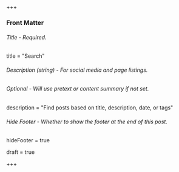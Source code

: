 +++
### Front Matter
###### Title - Required.
title = "Search"

###### Description (string) - For social media and page listings.
###### Optional - Will use pretext or content summary if not set.
description = "Find posts based on title, description, date, or tags"

###### Hide Footer - Whether to show the footer at the end of this post.
hideFooter = true

draft = true

+++

<!-- Code for Google Search goes here -->